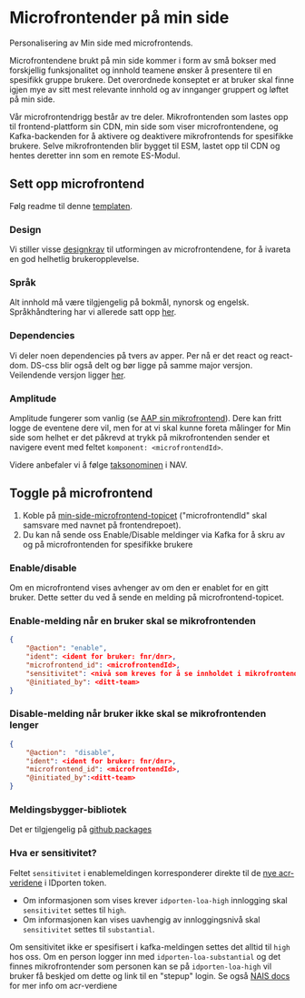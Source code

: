 # Microfrontender på min side

Personalisering av Min side med microfrontends.

Microfrontendene brukt på min side kommer i form av små bokser med forskjellig funksjonalitet og innhold teamene ønsker å presentere til en spesifikk gruppe brukere. Det overordnede konseptet er at bruker skal finne igjen mye av sitt mest relevante innhold og av innganger gruppert og løftet på min side.

Vår microfrontendrigg består av tre deler. Mikrofrontenden som lastes opp til frontend-plattform sin CDN, min side som viser microfrontendene, og Kafka-backenden for å aktivere og deaktivere mikrofrontends for spesifikke brukere. Selve mikrofrontenden blir bygget til ESM, lastet opp til CDN og hentes deretter inn som en remote ES-Modul.

## Sett opp microfrontend
Følg readme til denne [templaten](https://github.com/navikt/tms-microfrontend-template).

### Design

Vi stiller visse [designkrav](https://aksel.nav.no/god-praksis/artikler/retningslinjer-for-design-av-mikrofrontends) til utformingen av microfrontendene, for å ivareta en god helhetlig brukeropplevelse.

### Språk

Alt innhold må være tilgjengelig på bokmål, nynorsk og engelsk. Språkhåndtering har vi allerede satt opp [her](https://github.com/navikt/tms-microfrontend-template/blob/main/src/language/LanguageProvider.tsx).

### Dependencies

Vi deler noen dependencies på tvers av apper. Per nå er det react og react-dom. DS-css blir også delt og bør ligge på samme major versjon.
Veilendende versjon ligger [her](https://github.com/navikt/tms-min-side/blob/main/index.html).

### Amplitude

Amplitude fungerer som vanlig (se [AAP sin mikrofrontend](https://github.com/navikt/aap-min-side-microfrontend/blob/main/src/utils/amplitude.ts)). Dere kan fritt logge de eventene dere vil, men for at vi skal kunne foreta målinger for Min side som helhet er det påkrevd at trykk på mikrofrontenden sender et navigere event med feltet 
```komponent: <microfrontendId>```.

Videre anbefaler vi å følge [taksonominen](https://github.com/navikt/analytics-taxonomy) i NAV.

## Toggle på microfrontend

   1. Koble på [min-side-microfrontend-topicet](https://github.com/navikt/min-side-microfrontend-topic-iac) ("microfrontendId" skal samsvare med navnet på frontendrepoet).
   2. Du kan nå sende oss Enable/Disable meldinger via Kafka for å skru av og på microfrontenden for spesifikke brukere

### Enable/disable 

  Om en microfrontend vises avhenger av om den er enablet for en gitt bruker. Dette setter du ved å sende en melding på
  microfrontend-topicet.

### Enable-melding når en bruker skal se mikrofrontenden
```json
{
    "@action": "enable",
    "ident": <ident for bruker: fnr/dnr>,
    "microfrontend_id": <microfrontendId>,
    "sensitivitet": <nivå som kreves for å se innholdet i mikrofrontenden, gyldige verdier: substantial og high>,
    "@initiated_by": <ditt-team>
}
```
### Disable-melding når bruker ikke skal se mikrofrontenden lenger

```json
{
    "@action":  "disable",
    "ident": <ident for bruker: fnr/dnr>,
    "microfrontend_id": <microfrontendId>,
    "@initiated_by":<ditt-team>
}
```

### Meldingsbygger-bibliotek

Det er tilgjengelig på [github packages](https://github.com/navikt/tms-mikrofrontend-selector/packages/1875650)

### Hva er sensitivitet?

Feltet `sensitivitet` i enablemeldingen korresponderer direkte til
de [nye acr-veridene](https://docs.digdir.no/docs/idporten/oidc/oidc_protocol_id_token#acr-values) i IDporten token.

* Om informasjonen som vises krever `idporten-loa-high` innlogging skal `sensitivitet` settes til `high`. 
* Om informasjonen kan vises uavhengig av innloggingsnivå skal `sensitivitet` settes til `substantial`.

Om sensitivitet ikke er spesifisert i kafka-meldingen settes det alltid til `high` hos oss.
Om en person logger inn med `idporten-loa-substantial` og det finnes mikrofrontender som personen kan se
på `idporten-loa-high` vil bruker få beskjed om dette og link til en "stepup"
login. Se også [NAIS docs](https://docs.nais.io/security/auth/idporten/#security-levels) for mer info om acr-verdiene
